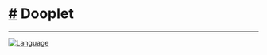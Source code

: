 # [\#]() Dooplet
***
[![Language](https://img.shields.io/badge/language-C++-blue.svg)](https://isocpp.org/)
